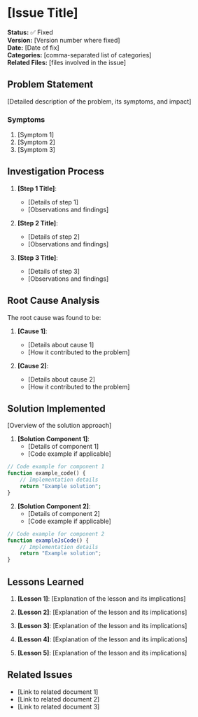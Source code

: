 # [Issue Title]

**Status:** ✅ Fixed  
**Version:** [Version number where fixed]  
**Date:** [Date of fix]  
**Categories:** [comma-separated list of categories]  
**Related Files:** [files involved in the issue]

## Problem Statement

[Detailed description of the problem, its symptoms, and impact]

### Symptoms

1. [Symptom 1]
2. [Symptom 2]
3. [Symptom 3]

## Investigation Process

1. **[Step 1 Title]**:
   - [Details of step 1]
   - [Observations and findings]

2. **[Step 2 Title]**:
   - [Details of step 2]
   - [Observations and findings]

3. **[Step 3 Title]**:
   - [Details of step 3]
   - [Observations and findings]

## Root Cause Analysis

The root cause was found to be:

1. **[Cause 1]**:
   - [Details about cause 1]
   - [How it contributed to the problem]

2. **[Cause 2]**:
   - [Details about cause 2]
   - [How it contributed to the problem]

## Solution Implemented

[Overview of the solution approach]

1. **[Solution Component 1]**:
   - [Details of component 1]
   - [Code example if applicable]

```php
// Code example for component 1
function example_code() {
    // Implementation details
    return "Example solution";
}
```

2. **[Solution Component 2]**:
   - [Details of component 2]
   - [Code example if applicable]

```javascript
// Code example for component 2
function exampleJsCode() {
    // Implementation details
    return "Example solution";
}
```

## Lessons Learned

1. **[Lesson 1]**: [Explanation of the lesson and its implications]

2. **[Lesson 2]**: [Explanation of the lesson and its implications]

3. **[Lesson 3]**: [Explanation of the lesson and its implications]

4. **[Lesson 4]**: [Explanation of the lesson and its implications]

5. **[Lesson 5]**: [Explanation of the lesson and its implications]

## Related Issues

- [Link to related document 1]
- [Link to related document 2]
- [Link to related document 3]